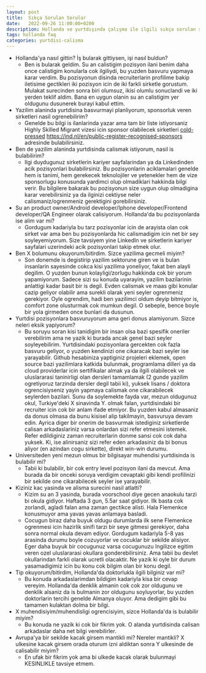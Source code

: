 ```yaml
---
layout: post
title:  Sıkça Sorulan Sorular
date:   2022-09-26 11:00:00+0200
description: Hollanda ve yurtdışında çalışma ile ilgili sıkça sorulan sorular...
tags: hollanda faq
categories: yurtdisi-calisma
---
```


- Hollanda'ya nasıl gittin? İş bularak gittiysen, işi nasıl buldun?
    - Ben is bularak geldim. Su an calistigim pozisyon ilani benim daha once calistigim konularla cok ilgiliydi, bu yuzden basvuru yapmaya karar verdim. Bu pozisyonun disinda recruiterlarin profilime bakip iletisime gectikleri iki pozisyon icin de iki farkli sirketle gorustum. Mulakat surecinden sonra biri olumsuz, ikisi olumlu  sonuclandi ve iki yerden teklif aldim. Bana en uygun olanin su an calistigim yer oldugunu dusunerek burayi kabul ettim.
- Yazilim alaninda yurtdisina basvurmayi planliyorum, sponsorluk veren sirketleri nasil ogrenebilirim?
    - Genelde bu bilgi is ilanlarinda yazar ama tam bir liste istiyorsaniz Highly Skilled Migrant vizesi icin sponsor olabilecek sirketleri <a href="https://en.wikipedia.org/wiki/Cold-pressed_juice">cold-pressed</a> https://ind.nl/en/public-register-recognised-sponsors adresinde bulabilirsiniz.
- Ben de yazilim alaninda yurtdisinda calismak istiyorum, nasil is bulabilirim?
    - Ilgi duydugunuz sirketlerin kariyer sayfalarindan ya da Linkedinden acik pozisyonlari bulabilirsiniz. Bu pozisyonlarin aciklamalari genelde hem is tanimi, hem gerekecek teknolojiler ve yetenekler hem de vize sponsorlugu konusunda yardimci olup olmadiklari hakkinda bilgi verir. Bu bilgilere bakarak bu pozisyonun size uygun olup olmadigina karar verebilirsiniz ya da ilginizi cektiyse neler calismaniz/ogrenmeniz gerektigini gorebilirsiniz.
- Su an product owner/Android developer/Iphone developer/Frontend developer/QA Engineer olarak calisiyorum. Hollanda'da bu pozisyonlarda ise alim var mi?
    - Gordugum kadariyla bu tarz pozisyonlar icin de arayista olan cok sirket var ama ben bu pozisyonlarda hic calismadigim icin net bir sey soyleyemiyorum. Size tavsiyem yine LinkedIn ve sirketlerin kariyer sayfalari uzerindeki acik pozisyonlari takip etmek olur.
- Ben X bolumunu okuyorum/bitirdim. Sizce yazilima gecmeli miyim?
    - Son donemde is degistirip yazilim sektorune giren ve is bulan insanlarin sayesinde cokca kisi yazilima yoneliyor, fakat ben alayli degilim. O yuzden bunun kolayligi/zorlugu hakkinda cok bir yorum yapamiyorum. Sadece sizi su konuda uyarayim, yazilim bazilarinin anlattigi kadar basit bir is degil. Evden calismak ve maas gibi konular cazip geliyor olabilir ama surekli olarak yeni seyler ogrenmeniz gerekiyor. Oyle ogrendim, hadi ben yazilimci oldum deyip bitmiyor is, comfort zone olusturmak cok mumkun degil. O sebeple, bence boyle bir yola girmeden once bunlari da dusunun.
- Yurtdisi pozisyonlara basvuruyorum ama geri donus alamiyorum. Sizce neleri eksik yapiyorum?
    - Bu soruyu soran kisi tanidigim bir insan olsa bazi spesifik oneriler verebilirim ama ne yazik ki burada ancak genel bazi seyler soyleyebilirim. Yurtdisindaki pozisyonlara gercekten cok fazla basvuru geliyor, o yuzden kendinizi one cikaracak bazi seyler ise yarayabilir. Github hesabiniza yaptiginiz projeleri eklemek, open source bazi yazilimlara katkida bulunmak, programlama dilleri ya da cloud providerlar icin sertifikalar almak ya da ilgili olabilecek ve uluslararasi taninirligi olan dersleri tamamlamak (2 gunde yazilim ogretiyoruz tarzinda dersler degil tabii ki), yuksek lisans / doktora ogrencisiyseniz yayin yapmaya calismak one cikarabilecek seylerden bazilari. Sunu da soylemekte fayda var, mezun oldugunuz okul, Turkiye'deki X sinavinda Y. olmak falan, yurtdisindaki bir recruiter icin cok bir anlam ifade etmiyor. Bu yuzden kabul almasaniz da donus olmasa da bunu kisisel alip takilmayin, basvuruya devam edin. Ayrica diger bir onerim de basvurmak istediginiz sirketlerde calisan arkadaslariniz varsa onlardan sizi refer etmesini istemek. Refer edildiginiz zaman recruiterlarin donme sansi cok cok daha yuksek. Ki, ise alinirsaniz sizi refer eden arkadasiniz da bi bonus aliyor (en azindan cogu sirkette), direkt win-win durumu.
- Universiteden yeni mezun olmus bir bilgisayar muhendisi yurtdisinda is bulabilir mi?
    - Tabii ki bulabilir, bir cok entry level pozisyon ilani da mevcut. Ama burada da bir onceki soruya verdigim cevaptaki gibi kendi profilinizi bir sekilde one cikarabilecek seyler ise yarayabilir.
- Kiziniz kac yasinda ve alisma surecini nasil atlatti?
    - Kizim su an 3 yasinda, burada voorschool diye gecen anaokulu tarzi bi okula gidiyor. Haftada 3 gun, 5.5ar saat gidiyor. Ilk basta cok zorlandi, agladi falan ama zaman gectikce alisti. Hala Flemenkce konusmuyor ama yavas yavas anlamaya basladi. 
    - Cocugun biraz daha buyuk oldugu durumlarda ilk sene Flemenkce ogrenmesi icin hazirlik sinifi tarzi bir seye gitmesi gerekiyor, daha sonra normal okula devam ediyor. Gordugum kadariyla 5-8 yas arasinda durumu boyle cozuyorlar ve cocuklar bir sekilde alisiyor. Eger daha buyuk bir cocugunuz varsa cocugunuzu Ingilizce egitim veren ozel uluslararasi okullara gonderebilirsiniz. Ama tabii bu devlet okullarindan farkli olarak ucretli olacaktir. Ne yazik ki oyle bir durum yasamadigimiz icin bu konu cok bilgim olan bir konu degil.
- Tip okuyorum/bitirdim, Hollanda'da doktorlukla ilgili bilginiz var mi?
    - Bu konuda arkadaslarimdan bildigim kadariyla kisa bir cevap vereyim. Hollanda'da denklik almanin cok cok zor oldugunu ve denklik alsaniz da is bulmanin zor oldugunu soyluyorlar, bu yuzden doktorlarin tercihi genelde Almanya oluyor. Ama dedigim gibi bu tamamen kulaktan dolma bir bilgi.
- X muhendisiyim/muhendisligi ogrencisiyim, sizce Hollanda'da is bulabilir miyim?
    - Bu konuda ne yazik ki cok bir fikrim yok. O alanda yurtdisinda calisan arkadaslar daha net bilgi verebilirler.
- Avrupa'ya bir sekilde kacak girsem mantikli mi? Nereler mantikli? X ulkesine kacak girsem orada oturum izni aldiktan sonra Y ulkesinde de calisabilir miyim?
    - En ufak bir fikrim yok ama bi ulkede kacak olarak bulunmayi KESINLIKLE tavsiye etmem.